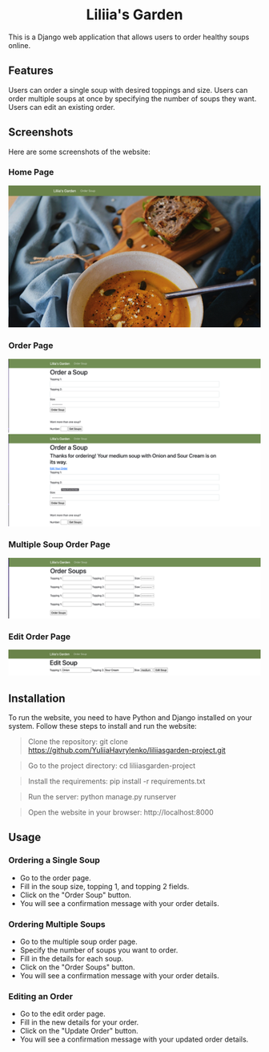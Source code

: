 <h1 align="center">Liliia's Garden</h1>
This is a Django web application that allows users to order healthy soups online.

## Features
Users can order a single soup with desired toppings and size.
Users can order multiple soups at once by specifying the number of soups they want.
Users can edit an existing order.
## Screenshots
Here are some screenshots of the website:

### Home Page

<p align="center">
<img src="imgs/1.jpg">
</p>

### Order Page
<p align="center">
<img src="imgs/2.jpg">
<img src="imgs/3.jpg">
</p>

### Multiple Soup Order Page
<p align="center">
<img src="imgs/5.jpg">
</p>

### Edit Order Page
<p align="center">
<img src="imgs/4.jpg">
</p>

## Installation
To run the website, you need to have Python and Django installed on your system. Follow these steps to install and run the website:

>Clone the repository: git clone https://github.com/YuliiaHavrylenko/liliiasgarden-project.git

>Go to the project directory: cd liliiasgarden-project

>Install the requirements: pip install -r requirements.txt

>Run the server: python manage.py runserver

>Open the website in your browser: http://localhost:8000

## Usage
### Ordering a Single Soup
* Go to the order page.
* Fill in the soup size, topping 1, and topping 2 fields.
* Click on the "Order Soup" button.
* You will see a confirmation message with your order details.
### Ordering Multiple Soups
* Go to the multiple soup order page.
* Specify the number of soups you want to order.
* Fill in the details for each soup.
* Click on the "Order Soups" button.
* You will see a confirmation message with your order details.
### Editing an Order
* Go to the edit order page.
* Fill in the new details for your order.
* Click on the "Update Order" button.
* You will see a confirmation message with your updated order details.